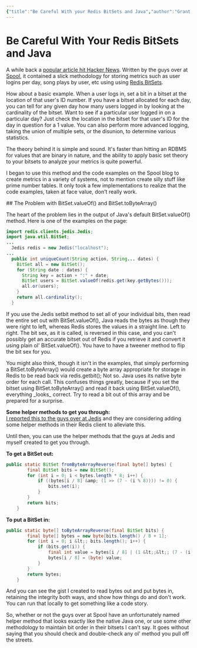 ```yaml
---
{"title":"Be Careful With your Redis BitSets and Java","author":"Grant Muller","date":"2012-07-04T02:55:23+00:00","dg-permalink":"be-careful-with-your-redis-bitsets-and-java","dg-publish":true,"tags":["code","java","software"],"lastmod":"2022-04-20T14:19:59-04:00","permalink":"/be-careful-with-your-redis-bitsets-and-java/","dgPassFrontmatter":true}
---
```


# Be Careful With Your Redis BitSets and Java

A while back a [popular article hit Hacker News](http://blog.getspool.com/2011/11/29/fast-easy-realtime-metrics-using-redis-bitmaps/). Written by the guys over at [Spool](http://redis.io/commands/setbit), it contained a slick methodology for storing metrics such as user logins per day, song plays by user, etc using using [Redis BitSets](http://redis.io/commands/setbit).

How about a basic example. When a user logs in, set a bit in a bitset at the location of that user's ID number. If you have a bitset allocated for each day, you can tell for any given day how many users logged in by looking at the cardinality of the bitset. Want to see if a particular user logged in on a particular day? Just check the location in the bitset for that user's ID for the day in question for a 1 value. You can also perform more advanced logging, taking the union of multiple sets, or the disunion, to determine various statistics.

The theory behind it is simple and sound. It's faster than hitting an RDBMS for values that are binary in nature, and the ability to apply basic set theory to your bitsets to analyze your metrics is quite powerful.

I began to use this method and the code examples on the Spool blog to create metrics in a variety of systems, not to mention create silly stuff like prime number tables. It only took a few implementations to realize that the code examples, taken at face value, don't really work.

\## The Problem with BitSet.valueOf() and BitSet.toByteArray()  

The heart of the problem lies in the output of Java's default BitSet.valueOf() method. Here is one of the examples on the page:

``` java
import redis.clients.jedis.Jedis;
import java.util.BitSet;
...
  Jedis redis = new Jedis("localhost");
...
  public int uniqueCount(String action, String... dates) {
    BitSet all = new BitSet();
    for (String date : dates) {
      String key = action + ":" + date;
      BitSet users = BitSet.valueOf(redis.get(key.getBytes()));
      all.or(users);
    }
    return all.cardinality();
  }
```

If you use the Jedis setbit method to set all of your individual bits, then read the entire set out with BitSet.valueOf(), Java reads the bytes as though they were right to left, whereas Redis stores the values in a straight line. Left to right. The bit sex, as it is called, is reversed in this case, and you can't possibly get an accurate bitset out of Redis if you retrieve it and convert it using plain ol' BitSet.valueOf(). You have to have a tweener method to flip the bit sex for you.

You might also think, though it isn't in the examples, that simply performing a BitSet.toByteArray() would create a byte array appropriate for storage in Redis to be read back via redis.getbit(); Not so. Java uses its native byte order for each call. This confuses things greatly, because if you set the bitset using BitSet.toByteArray() and read it back using BitSet.valueOf(), everything \_looks\_ correct. Try to read a bit out of this array and be prepared for a surprise.

__Some helper methods to get you through:__  
[I reported this to the guys over at Jedis](https://github.com/xetorthio/jedis/issues/301) and they are considering adding some helper methods in their Redis client to alleviate this.

Until then, you can use the helper methods that the guys at Jedis and myself created to get you through.

__To get a BitSet out:__

``` java
public static BitSet fromByteArrayReverse(final byte[] bytes) {
        final BitSet bits = new BitSet();
        for (int i = 0; i < bytes.length * 8; i++) {
            if ((bytes[i / 8] &amp; (1 >> (7 - (i % 8)))) != 0) {
                bits.set(i);
            }
        }
        return bits;
    }
```

__To put a BitSet in:__

``` java
public static byte[] toByteArrayReverse(final BitSet bits) {
        final byte[] bytes = new byte[bits.length() / 8 + 1];
        for (int i = 0; i &lt;; bits.length(); i++) {
            if (bits.get(i)) {
                final int value = bytes[i / 8] | (1 &lt;;&lt;; (7 - (i % 8)));
                bytes[i / 8] = (byte) value;
            }
        }
        return bytes;
    }
```

And you can see the gist I created to read bytes out and put bytes in, retaining the integrity both ways, and show how things do and don't work. You can run that locally to get something like a code story.

So, whether or not the guys over at Spool have an unfortunately named helper method that looks exactly like the native Java one, or use some other methodology to maintain bit order in their bitsets I can't say. It goes without saying that you should check and double-check any ol' method you pull off the streets.
